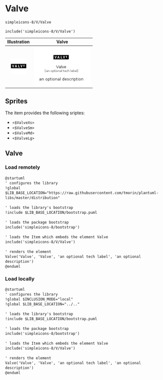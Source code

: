 # Valve


```text
simpleicons-8/V/Valve
```

```text
include('simpleicons-8/V/Valve')
```



| Illustration | Valve |
| :---: | :---: |
| ![illustration for Illustration](../../simpleicons-8/V/Valve.png) | ![illustration for Valve](../../simpleicons-8/V/Valve.Local.png) |



## Sprites
The item provides the following sriptes:

- `<$ValveXs>`
- `<$ValveSm>`
- `<$ValveMd>`
- `<$ValveLg>`





## Valve

### Load remotely
```plantuml
@startuml
' configures the library
!global $LIB_BASE_LOCATION="https://raw.githubusercontent.com/tmorin/plantuml-libs/master/distribution"

' loads the library's bootstrap
!include $LIB_BASE_LOCATION/bootstrap.puml

' loads the package bootstrap
include('simpleicons-8/bootstrap')

' loads the Item which embeds the element Valve
include('simpleicons-8/V/Valve')

' renders the element
Valve('Valve', 'Valve', 'an optional tech label', 'an optional description')
@enduml
```

### Load locally
```plantuml
@startuml
' configures the library
!global $INCLUSION_MODE="local"
!global $LIB_BASE_LOCATION="../.."

' loads the library's bootstrap
!include $LIB_BASE_LOCATION/bootstrap.puml

' loads the package bootstrap
include('simpleicons-8/bootstrap')

' loads the Item which embeds the element Valve
include('simpleicons-8/V/Valve')

' renders the element
Valve('Valve', 'Valve', 'an optional tech label', 'an optional description')
@enduml
```

